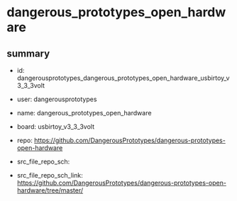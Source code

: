 # dangerous_prototypes_open_hardware
 
## summary 
* id: dangerousprototypes_dangerous_prototypes_open_hardware_usbirtoy_v3_3_3volt
* user: dangerousprototypes
* name: dangerous_prototypes_open_hardware
* board: usbirtoy_v3_3_3volt
* repo: https://github.com/DangerousPrototypes/dangerous-prototypes-open-hardware



* src_file_repo_sch: 
* src_file_repo_sch_link: https://github.com/DangerousPrototypes/dangerous-prototypes-open-hardware/tree/master/




